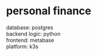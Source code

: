 # personal finance
database: postgres <br>
backend logic: python <br>
frontend: metabase <br>
platform: k3s <br>
